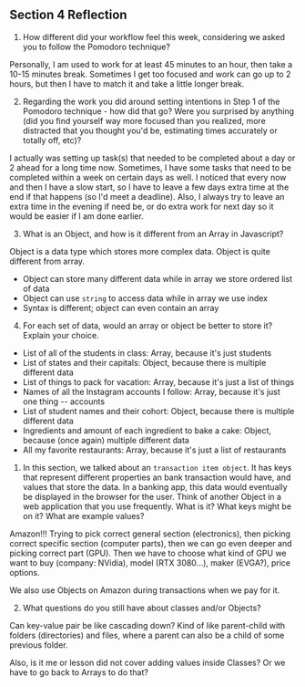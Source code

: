 ## Section 4 Reflection

1. How different did your workflow feel this week, considering we asked you to follow the Pomodoro technique?

Personally, I am used to work for at least 45 minutes to an hour, then take a 10-15 minutes break. Sometimes I get too focused and work can go up to 2 hours, but then I have to match it and take a little longer break.

2. Regarding the work you did around setting intentions in Step 1 of the Pomodoro technique - how did that go? Were you surprised by anything (did you find yourself way more focused than you realized, more distracted that you thought you'd be, estimating times accurately or totally off, etc)?

I actually was setting up task(s) that needed to be completed about a day or 2 ahead for a long time now. Sometimes, I have some tasks that need to be completed within a week on certain days as well. I noticed that every now and then I have a slow start, so I have to leave a few days extra time at the end if that happens (so I'd meet a deadline). Also, I always try to leave an extra time in the evening if need be, or do extra work for next day so it would be easier if I am done earlier.

3. What is an Object, and how is it different from an Array in Javascript?

Object is a data type which stores more complex data. Object is quite different from array.
* Object can store many different data while in array we store ordered list of data
* Object can use `string` to access data while in array we use index
* Syntax is different; object can even contain an array

4. For each set of data, would an array or object be better to store it? Explain your choice.

  * List of all of the students in class: Array, because it's just students
  * List of states and their capitals: Object, because there is multiple different data
  * List of things to pack for vacation: Array, because it's just a list of things
  * Names of all the Instagram accounts I follow: Array, because it's just one thing -- accounts
  * List of student names and their cohort: Object, because there is multiple different data
  * Ingredients and amount of each ingredient to bake a cake: Object, because (once again) multiple different data
  * All my favorite restaurants: Array, because it's just a list of restaurants

1. In this section, we talked about an `transaction item object`. It has keys that represent different properties an bank transaction would have, and values that store the data. In a banking app, this data would eventually be displayed in the browser for the user. Think of another Object in a web application that you use frequently. What is it? What keys might be on it? What are example values?

Amazon!!! Trying to pick correct general section (electronics), then picking correct specific section (computer parts), then we can go even deeper and picking correct part (GPU). Then we have to choose what kind of GPU we want to buy (company: NVidia), model (RTX 3080...), maker (EVGA?), price options.

We also use Objects on Amazon during transactions when we pay for it.

2. What questions do you still have about classes and/or Objects?

Can key-value pair be like cascading down? Kind of like parent-child with folders (directories) and files, where a parent can also be a child of some previous folder.

Also, is it me or lesson did not cover adding values inside Classes? Or we have to go back to Arrays to do that?

